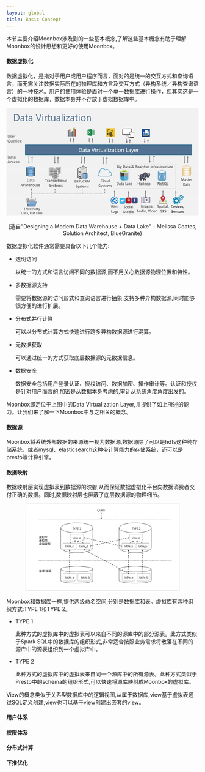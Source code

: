 ```yaml
---
layout: global
title: Basic Concept
---
```


本节主要介绍Moonbox涉及到的一些基本概念,了解这些基本概念有助于理解Moonbox的设计思想和更好的使用Moonbox。

#### 数据虚拟化

数据虚拟化，是指对于用户或用户程序而言，面对的是统一的交互方式和查询语言，而无需关注数据实际所在的物理库和方言及交互方式（异构系统／异构查询语言）的一种技术。用户的使用体验是面对一个单一数据库进行操作，但其实这是一个虚拟化的数据库，数据本身并不存放于虚拟数据库中。

<p style="text-align: center;">
  <img src="img/data-virtualization.jpg" title="Data Virtualization" alt="Data Virtualization" />
</p>
<p style="text-align: center;">
  (选自"Designing a Modern Data Warehouse + Data Lake" - Melissa Coates, Solution Architect, BlueGranite)
</p>


数据虚拟化软件通常需要具备以下几个能力:
- 透明访问

    以统一的方式和语言访问不同的数据源,而不用关心数据源物理位置和特性。
- 多数据源支持

    需要将数据源的访问形式和查询语言进行抽象,支持多种异构数据源,同时能够很方便的进行扩展。
- 分布式并行计算

    可以以分布式计算方式快速进行跨多异构数据源进行混算。
- 元数据获取

    可以通过统一的方式获取底层数据源的元数据信息。
- 数据安全

    数据安全包括用户登录认证、授权访问、数据加密、操作审计等。认证和授权是针对用户而言的,加密是从数据本身考虑的,审计从系统角度角度出发的。

Moonbox即定位于上图中的Data Virtualization Layer,并提供了如上所述的能力。让我们来了解一下Moonbox中与之相关的概念。

#### 数据源

Moonbox将系统外部数据的来源统一视为数据源,数据源除了可以是hdfs这种纯存储系统，或者mysql、elasticsearch这种带计算能力的存储系统，还可以是presto等计算引擎。

#### 数据映射

   数据映射层实现虚拟表到数据源的映射,从而保证数据虚拟化平台向数据消费者交付正确的数据。同时,数据映射层也屏蔽了底层数据源的物理细节。
<p style="text-align: center;">
  <img src="img/guide-concept-datamapping.png" style="width:80%;height:80%;" title="Data Mapping" alt="Data Mapping" />
</p>
Moonbox和数据库一样,提供两级命名空间,分别是数据库和表。虚拟库有两种组织方式:TYPE 1和TYPE 2。

- TYPE 1

    此种方式的虚拟库中的虚拟表可以来自不同的源库中的部分源表。此方式类似于Spark SQL中的数据库的组织形式,非常适合按照业务需求将散落在不同的源库中的源表组织到一个虚拟库中。
- TYPE 2

    此种方式的虚拟库中的虚拟表来自同一个源库中的所有源表。此种方式类似于Presto中的schema的组织形式,可以快速将源库映射成Moonbox的虚拟库。

View的概念类似于关系型数据库中的逻辑视图,从属于数据库,view基于虚拟表通过SQL定义创建,view也可以基于view创建出嵌套的view。

#### 用户体系

#### 权限体系

#### 分布式计算

#### 下推优化

